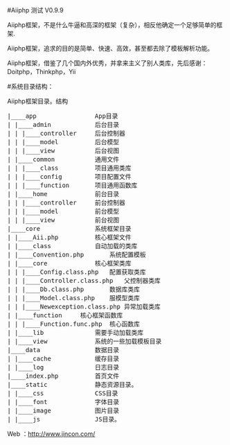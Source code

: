 #Aiiphp 测试 V0.9.9

Aiiphp框架，不是什么牛逼和高深的框架（复杂），相反他确定一个足够简单的框架.

Aiiphp框架，追求的目的是简单、快速、高效，甚至都去除了模板解析功能。

Aiiphp框架，借鉴了几个国内外优秀，并拿来主义了别人类库，先后感谢：Doitphp，Thinkphp，Yii


#系统目录结构：

Aiiphp框架目录。结构

<pre>
|____app                App目录
| |____admin            后台目录
| | |____controller     后台控制器
| | |____model          后台模型
| | |____view           后台视图
| |____common           通用文件
| | |____class          项目通用类库
| | |____config         项目配置文件
| | |____function       项目通用函数库
| |____home             前台目录
| | |____controller     前台控制器
| | |____model          前台模型
| | |____view           前台视图
|____core               系统框架目录
| |____Aii.php          核心框架文件
| |____class            自动加载的类库
| |____Convention.php       系统配置模板
| |____core             核心框架类库
| | |____Config.class.php   配置获取类库
| | |____Controller.class.php   父控制器类库
| | |____Db.class.php       数据库类库
| | |____Model.class.php    服模型类库
| | |____Newexception.class.php 异常加载类库
| |____function     核心框架函数库
| | |____Function.func.php  核心函数库
| |____lib              需要手动加载类库
| |____view             系统的一些加载模板目录
|____data               数据目录
| |____cache            缓存目录
| |____log              日志目录
|____index.php          首页文件
|____static             静态资源目录。
| |____css              CSS目录
| |____font             字体目录
| |____image            图片目录
| |____js               JS目录。
</pre>

Web ：http://www.jincon.com/